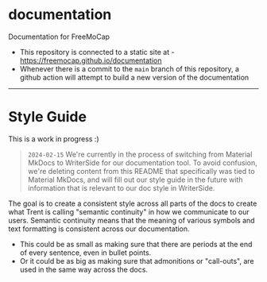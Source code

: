# documentation

Documentation for FreeMoCap


 - This repository is connected to a static site at - https://freemocap.github.io/documentation
 - Whenever there is a commit to the `main` branch of this repository, a github action will attempt to build a new version of the documentation
___

# Style Guide

This is a work in progress :) 

> `2024-02-15` We're currently in the process of switching from Material MkDocs to WriterSide for our documentation tool. To avoid confusion, we're deleting content from this README that specifically was tied to Material MkDocs, and will fill out our style guide in the future with information that is relevant to our doc style in WriterSide.

The goal is to create a consistent style across all parts of the docs to create what Trent is calling "semantic continuity" in how we communicate to our users. Semantic continuity means that the meaning of various symbols and text formatting is consistent across our documentation.
- This could be as small as making sure that there are periods at the end of every sentence, even in bullet points.
- Or it could be as big as making sure that admonitions or "call-outs", are used in the same way across the docs.





